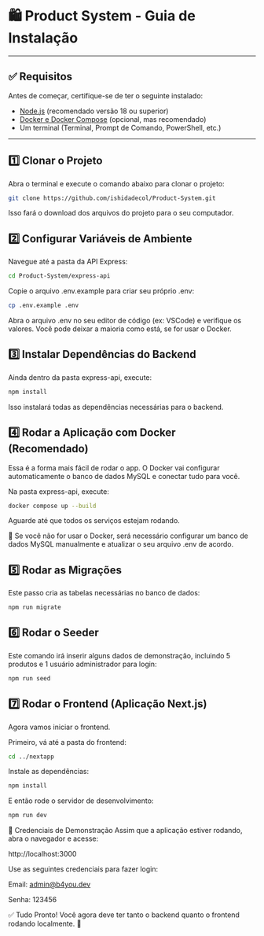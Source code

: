 # 🛍️ Product System - Guia de Instalação
---

## ✅ Requisitos

Antes de começar, certifique-se de ter o seguinte instalado:

- [Node.js](https://nodejs.org/) (recomendado versão 18 ou superior)
- [Docker e Docker Compose](https://www.docker.com/products/docker-desktop) (opcional, mas recomendado)
- Um terminal (Terminal, Prompt de Comando, PowerShell, etc.)

---

## 1️⃣ Clonar o Projeto

Abra o terminal e execute o comando abaixo para clonar o projeto:

```bash
git clone https://github.com/ishidadecol/Product-System.git
```
Isso fará o download dos arquivos do projeto para o seu computador.

## 2️⃣ Configurar Variáveis de Ambiente
Navegue até a pasta da API Express:

```bash
cd Product-System/express-api
```
Copie o arquivo .env.example para criar seu próprio .env:

```bash
cp .env.example .env
```

Abra o arquivo .env no seu editor de código (ex: VSCode) e verifique os valores.
Você pode deixar a maioria como está, se for usar o Docker.

## 3️⃣ Instalar Dependências do Backend
Ainda dentro da pasta express-api, execute:

```bash
npm install
```

Isso instalará todas as dependências necessárias para o backend.

## 4️⃣ Rodar a Aplicação com Docker (Recomendado)
Essa é a forma mais fácil de rodar o app.
O Docker vai configurar automaticamente o banco de dados MySQL e conectar tudo para você.

Na pasta express-api, execute:

```bash
docker compose up --build
```
Aguarde até que todos os serviços estejam rodando.

📝 Se você não for usar o Docker, será necessário configurar um banco de dados MySQL manualmente e atualizar o seu arquivo .env de acordo.

## 5️⃣ Rodar as Migrações
Este passo cria as tabelas necessárias no banco de dados:

```bash
npm run migrate
```

## 6️⃣ Rodar o Seeder
Este comando irá inserir alguns dados de demonstração, incluindo 5 produtos e 1 usuário administrador para login:

```bash
npm run seed
```

## 7️⃣ Rodar o Frontend (Aplicação Next.js)
Agora vamos iniciar o frontend.

Primeiro, vá até a pasta do frontend:

```bash
cd ../nextapp
```

Instale as dependências:

```bash
npm install
```
E então rode o servidor de desenvolvimento:

```bash
npm run dev
```

🧪 Credenciais de Demonstração
Assim que a aplicação estiver rodando, abra o navegador e acesse:

http://localhost:3000

Use as seguintes credenciais para fazer login:

Email: admin@b4you.dev

Senha: 123456

✅ Tudo Pronto!
Você agora deve ter tanto o backend quanto o frontend rodando localmente. 🎉

